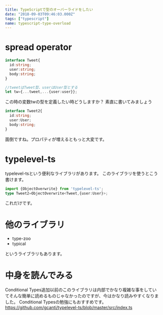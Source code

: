 ```yaml
---
title: TypeScriptで型のオーバーライドをしたい
date: "2018-09-03T09:46:03.000Z"
tags: ["typescript"]
name: typescript-type-overload
---
```

# spread operator
```ts
interface Tweet{
  id:string;
  user:string;
  body:string;
}

//tweetはTweet型、userはUser型とする
let tw={...tweet,...{user:user}};
```
この時の変数twの型を定義したい時どうしますか？
素直に書いてみましょう

```ts
interface Tweet2{
  id:string;
  user:User;
  body:string;
}
```

面倒ですね。プロパティが増えるともっと大変です。

# typelevel-ts
typelevel-tsという便利なライブラリがあります。
このライブラリを使うとこう書けます。

```ts
import {ObjectOverwrite} from 'typelevel-ts';
type Tweet2=ObjectOverwrite<Tweet,{user:User}>;
```
これだけです。

# 他のライブラリ
* type-zoo
* typical

というライブラリもあります。

# 中身を読んでみる
Conditional Types追加以前のこのライブラリは内部でかなり複雑な事をしていてそんな簡単に読めるものじゃなかったのですが、今はかなり読みやすくなりました。
Conditional Typesの勉強にもおすすめです。
https://github.com/gcanti/typelevel-ts/blob/master/src/index.ts
